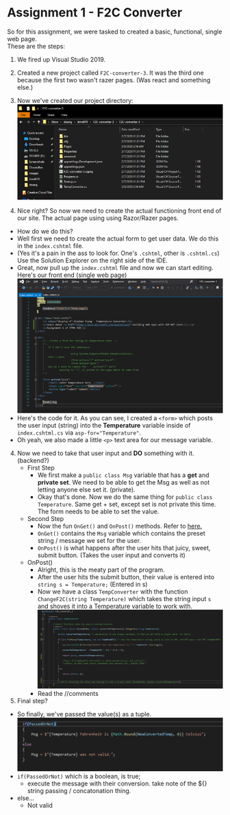 # Assignment 1 - F2C  Converter
So for this assignment, we were tasked to created a basic, functional, single web page.  
These are the steps:  

1. We fired up Visual Studio 2019.

2. Created a new project called ``F2C-converter-3``. It was the third one because the first two wasn't razer pages. (Was react and something else.)  

3. Now we've created our project directory:
![alt text](https://github.com/stsang123412/stsang-itmd419/blob/master/Assignment%20Notes/Assignment1-F2C/images/1-project-directory.png "1-project-directory.png")

4. Nice right? So now we need to create the actual functioning front end of our site. The actual page using using Razor/Razer pages.

  * How do we do this?
  * Well first we need to create the actual form to get user data. We do this in the ``index.cshtml`` file. 
  * (Yes it's a pain in the ass to look for. One's ``.cshtml``, other is ``.cshtml.cs``) Use the Solution Explorer on the right side of the IDE.
  * Great, now pull up the ``index.cshtml`` file and now we can start editing. Here's our front end (single web page)
  ![alt text](https://github.com/stsang123412/stsang-itmd419/blob/master/Assignment%20Notes/Assignment1-F2C/images/2-index.cshtml.png "2-index.cshtml")
  * Here's the code for it. As you can see, I created a ``<form>`` which posts the user input (string) into the **Temperature** variable 
  inside of ``index.cshtml.cs`` via ``asp-for="Temperature"``.
  * Oh yeah, we also made a little ``<p>`` text area for our message variable.

4. Now we need to take that user input and **DO** something with it. (backend?)
    - First Step
        * We first make a ``public class Msg`` variable that has a **get** and **private set**. We need to be able to get the Msg as well as not letting anyone else set it. (private).
        * Okay that's done. Now we do the same thing for ``public class Temperature``. Same get + set, except set is not private this time. The form needs to be able to set the value.
    - Second Step
        * Now the fun ``OnGet()`` and ``OnPost()`` methods. Refer to [here.](https://www.mikesdotnetting.com/article/308/razor-pages-understanding-handler-methods)
        * ``OnGet()`` contains the ``Msg`` variable which contains the preset string / message we set for the user.
        * ``OnPost()`` is what happens after the user hits that juicy, sweet, submit button. (Takes the user input and converts it)
    - OnPost()
      * Alright, this is the meaty part of the program. 
      * After the user hits the submit button, their value is entered into ``string s = Temperature;`` (Entered in s)
      * Now we have a class ``TempConverter`` with the function ``ChangeF2C(string Temperature)`` which takes the string input ``s`` and shoves it into a Temperature variable to work with.
![alt text](https://github.com/stsang123412/stsang-itmd419/blob/master/Assignment%20Notes/Assignment1-F2C/images/3-temperatureConverter-class.png "3-temperatureConverter-class")
      * Read the //comments
5. Final step?
  * So finally, we've passed the value(s) as a tuple.
    ![alt text](https://github.com/stsang123412/stsang-itmd419/blob/master/Assignment%20Notes/Assignment1-F2C/images/4-final-process.png "4-final-process")
  * ``if(PassedOrNot)`` which is a boolean, is true; 
    * execute the message with their conversion. take note of the ${} string passing / concatonation thing. 
  * else...
    * Not valid
      


